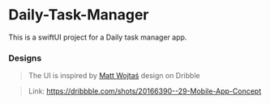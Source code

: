 # Daily-Task-Manager
This is a swiftUI project for a Daily task manager app.

### Designs

> The UI is inspired by [Matt Wojtaś](https://dribbble.com/mattwojtas) design on Dribble

> Link: https://dribbble.com/shots/20166390--29-Mobile-App-Concept



